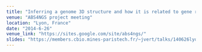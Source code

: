 ```yaml
---
title: "Inferring a genome 3D structure and how it is related to gene regulation in malaria parasite"
venue: "ABS4NGS project meeting"
location: "Lyon, France"
date: "2014-6-26"
venue_link: "https://sites.google.com/site/abs4ngs/"
slides: "https://members.cbio.mines-paristech.fr/~jvert/talks/140626lyon/lyon.pdf"
---
```

